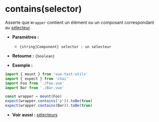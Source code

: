 # contains(selector)

Asserte que `Wrapper` contient un élément ou un composant correspondant au [sélecteur](../selectors.md).

- **Paramètres :**
  - `{string|Component} selector : un sélecteur`

- **Retourne :** `{boolean}`

- **Exemple :**

```js
import { mount } from 'vue-test-utils'
import { expect } from 'chai'
import Foo from './Foo.vue'
import Bar from './Bar.vue'

const wrapper = mount(Foo)
expect(wrapper.contains('p')).toBe(true)
expect(wrapper.contains(Bar)).toBe(true)
```

- **Voir aussi :** [sélecteurs](../selectors.md)
